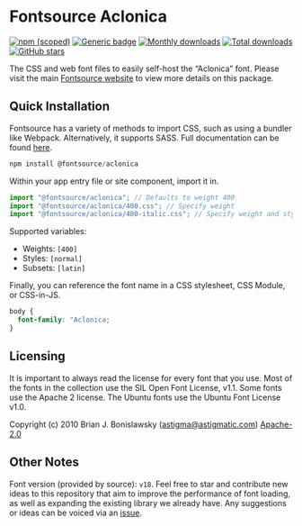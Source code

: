 # Fontsource Aclonica

[![npm (scoped)](https://img.shields.io/npm/v/@fontsource/aclonica?color=brightgreen)](https://www.npmjs.com/package/@fontsource/aclonica) [![Generic badge](https://img.shields.io/badge/fontsource-passing-brightgreen)](https://github.com/fontsource/fontsource) [![Monthly downloads](https://badgen.net/npm/dm/@fontsource/aclonica)](https://github.com/fontsource/fontsource) [![Total downloads](https://badgen.net/npm/dt/@fontsource/aclonica)](https://github.com/fontsource/fontsource) [![GitHub stars](https://img.shields.io/github/stars/fontsource/fontsource.svg?style=social&label=Star)](https://github.com/fontsource/fontsource/stargazers)

The CSS and web font files to easily self-host the “Aclonica” font. Please visit the main [Fontsource website](https://fontsource.org/fonts/aclonica) to view more details on this package.

## Quick Installation

Fontsource has a variety of methods to import CSS, such as using a bundler like Webpack. Alternatively, it supports SASS. Full documentation can be found [here](https://beta.fontsource.org/docs/getting-started/introduction).

```javascript
npm install @fontsource/aclonica
```

Within your app entry file or site component, import it in.

```javascript
import "@fontsource/aclonica"; // Defaults to weight 400
import "@fontsource/aclonica/400.css"; // Specify weight
import "@fontsource/aclonica/400-italic.css"; // Specify weight and style

```

Supported variables:
- Weights: `[400]`
- Styles: `[normal]`
- Subsets: `[latin]`

Finally, you can reference the font name in a CSS stylesheet, CSS Module, or CSS-in-JS.

```css
body {
  font-family: "Aclonica;
}
```

## Licensing
It is important to always read the license for every font that you use.
Most of the fonts in the collection use the SIL Open Font License, v1.1. Some fonts use the Apache 2 license. The Ubuntu fonts use the Ubuntu Font License v1.0.

Copyright (c) 2010 Brian J. Bonislawsky (astigma@astigmatic.com)
[Apache-2.0](http://www.apache.org/licenses/LICENSE-2.0.html)

## Other Notes
Font version (provided by source): `v18`.
Feel free to star and contribute new ideas to this repository that aim to improve the performance of font loading, as well as expanding the existing library we already have. Any suggestions or ideas can be voiced via an [issue](https://github.com/fontsource/fontsource/issues).